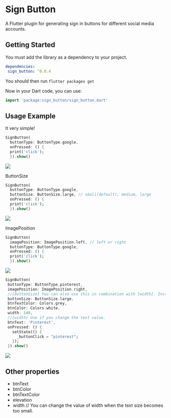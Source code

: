 # Sign Button

A Flutter plugin for generating sign in buttons for different social media accounts.

## Getting Started

You must add the library as a dependency to your project.
```yaml
dependencies:
 sign_button: ^0.0.4
```

You should then run `flutter packages get`

Now in your Dart code, you can use:

```dart
import 'package:sign_button/sign_button.dart'
```

## Usage Example

It very simple!

```dart
SignButton(
  buttonType: ButtonType.google,
  onPressed: () {
  print('click');
  }).show()
```

<img src = "https://github.com/emreesen27/Flutter-Sign-Button/blob/assets/buttons.png?raw=true">

ButtonSize
```dart
SignButton(
  buttonType: ButtonType.google,
  buttonSize: ButtonSize.large, // small(default), medium, large
  onPressed: () {
  print('click');
  }).show()
```
<img src = "https://github.com/emreesen27/Flutter-Sign-Button/blob/assets/size.png?raw=true">

ImagePosition
```dart
SignButton(
  imagePosition: ImagePosition.left, // left or right
  buttonType: ButtonType.google,
  onPressed: () {
  print('click');
  }).show()
```
<img src = "https://github.com/emreesen27/Flutter-Sign-Button/blob/assets/position.png?raw=true">

```dart
SignButton(
 buttonType: ButtonType.pinterest,
 imagePosition: ImagePosition.right,
 //[buttonSize] You can also use this in combination with [width]. Increases the font and icon size of the button.
 buttonSize: ButtonSize.large,
 btnTextColor: Colors.grey,
 btnColor: Colors.white,
 width: 140,
 //[width] Use if you change the text value.
 btnText: 'Pinterest',
 onPressed: () {
   setState(() {
     _buttonClick = "pinterest";
   });
 }).show()
```

<img src = "https://github.com/emreesen27/Flutter-Sign-Button/blob/assets/custom.png?raw=true">


## Other properties
- btnText 
- btnColor
- btnTextColor
- elevation
- width // You can change the value of width when the text size becomes too small.

